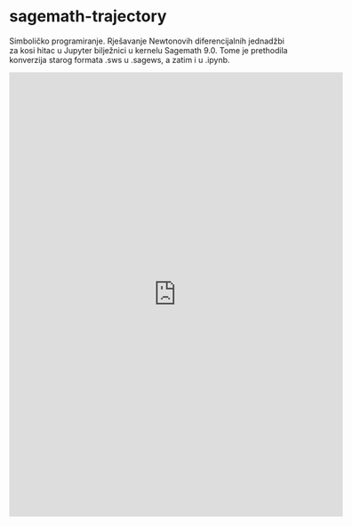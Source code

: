 # sagemath-trajectory
Simboličko programiranje. Rješavanje Newtonovih diferencijalnih jednadžbi za kosi hitac u Jupyter bilježnici u kernelu Sagemath 9.0. Tome je prethodila konverzija starog formata .sws u .sagews, a zatim i u .ipynb.
<iframe class="scribd_iframe_embed" title="kosi_hitac" src="https://www.scribd.com/embeds/464693570/content?start_page=1&view_mode=slideshow&access_key=key-A0K3aQcSOYjbwmCn0DUC" data-auto-height="false" data-aspect-ratio="0.707221350078493" scrolling="no" width="600" height="800" frameborder="0"></iframe>
